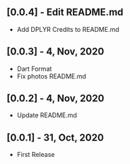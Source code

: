 ## [0.0.4] - Edit README.md
* Add DPLYR Credits to README.md
## [0.0.3] - 4, Nov, 2020
* Dart Format
* Fix photos README.md
## [0.0.2] - 4, Nov, 2020
* Update README.md
## [0.0.1] - 31, Oct, 2020
* First Release